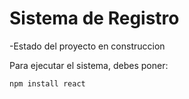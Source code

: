 <h1> Sistema de Registro </h1>

-Estado del proyecto en construccion

Para ejecutar el sistema, debes poner:

``` npm install react ```

